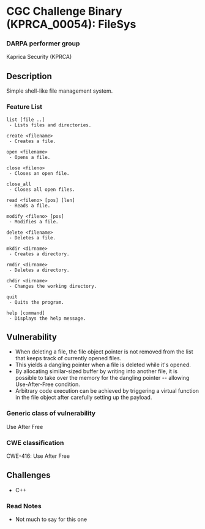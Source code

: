 # CGC Challenge Binary (KPRCA\_00054): FileSys

### DARPA performer group
Kaprica Security (KPRCA)

## Description

Simple shell-like file management system.

### Feature List


```
list [file ..]
 - Lists files and directories.
 
create <filename>
 - Creates a file.
 
open <filename>
 - Opens a file.
 
close <fileno>
 - Closes an open file.
 
close_all
 - Closes all open files.
 
read <fileno> [pos] [len]
 - Reads a file.
 
modify <fileno> [pos]
 - Modifies a file.
 
delete <filename>
 - Deletes a file.
 
mkdir <dirname>
 - Creates a directory.
 
rmdir <dirname>
 - Deletes a directory.
 
chdir <dirname>
 - Changes the working directory.
 
quit
 - Quits the program.
 
help [command]
 - Displays the help message.
 ```
 

## Vulnerability

- When deleting a file, the file object pointer is not removed from the list that keeps track of currently opened files.
- This yields a dangling pointer when a file is deleted while it's opened.
- By allocating similar-sized buffer by writing into another file, it is possible to take over the memory for the dangling pointer -- allowing Use-After-Free condition.
- Arbitrary code execution can be achieved by triggering a virtual function in the file object after carefully setting up the payload.

### Generic class of vulnerability

Use After Free

### CWE classification

CWE-416: Use After Free

## Challenges

- C++


### Read Notes

* Not much to say for this one